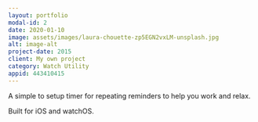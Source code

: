 ```yaml
---
layout: portfolio
modal-id: 2
date: 2020-01-10
image: assets/images/laura-chouette-zp5EGN2vxLM-unsplash.jpg
alt: image-alt
project-date: 2015
client: My own project
category: Watch Utility
appid: 443410415
--- 
```


A simple to setup timer for repeating reminders to help you work and relax.

Built for iOS and watchOS.

